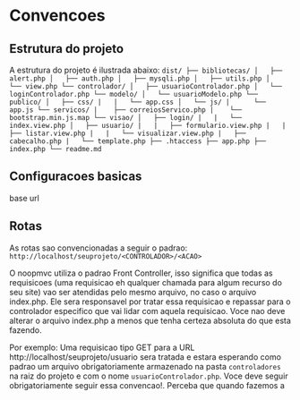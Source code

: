 Convencoes
=======

## Estrutura do projeto
A estrutura do projeto é ilustrada abaixo:
`dist/
├── bibliotecas/
│   ├── alert.php
│   ├── auth.php
│   ├── mysqli.php
│   ├── utils.php
│   └── view.php
└── controlador/
│   ├── usuarioControlador.php
│   └── loginControlador.php
└── modelo/
│   └── usuarioModelo.php
└── publico/
│   ├── css/
|   |   └── app.css
│   └── js/
|      └── app.js
└── servicos/
|    ├── correiosServico.php
|    └── bootstrap.min.js.map
└── visao/
│   ├── login/
|   |   └── index.view.php
│   ├── usuario/
|   |   ├── formulario.view.php
|   |   ├── listar.view.php
|   |   └── visualizar.view.php
|   ├── cabecalho.php
|   └── template.php
├── .htaccess
├── app.php
├── index.php
└── readme.md`

## Configuracoes basicas
base url

## Rotas
As rotas sao convencionadas a seguir o padrao:
`http://localhost/seuprojeto/<CONTROLADOR>/<ACAO>`

O noopmvc utiliza o padrao Front Controller, isso significa que todas as requisicoes (uma requisicao eh qualquer chamada para algum recurso do seu site) vao ser atendidas pelo mesmo arquivo, no caso o arquivo index.php. Ele sera responsavel por tratar essa requisicao e repassar para o controlador especifico que vai lidar com aquela requisicao. Voce nao deve alterar o arquivo index.php a menos que tenha certeza absoluta do que esta fazendo.

Por exemplo:
Uma requisicao tipo GET para a URL http://localhost/seuprojeto/usuario sera tratada e estara esperando como padrao um arquivo obrigatoriamente armazenado na pasta `controladores` na raiz do projeto e com o nome `usuarioControlador.php`. Voce deve seguir obrigatoriamente seguir essa convencao!. Perceba que quando fazemos a